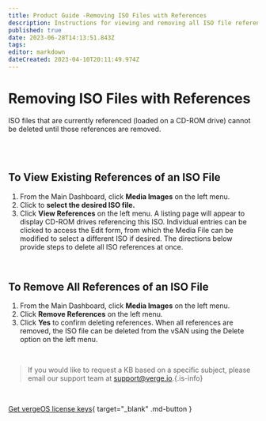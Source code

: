```yaml
---
title: Product Guide -Removing ISO Files with References
description: Instructions for viewing and removing all ISO file references. (Removing references is necessary before an ISO file can be deleted)
published: true
date: 2023-06-28T14:13:51.843Z
tags: 
editor: markdown
dateCreated: 2023-04-10T20:11:49.974Z
---
```


# Removing ISO Files with References

ISO files that are currently referenced (loaded on a CD-ROM drive) cannot be deleted until those references are removed.

<br>
<br>


## To View Existing References of an ISO File

1.  From the Main Dashboard, click **Media Images** on the left menu.
2.  Click to **select the desired ISO file.**
3.  Click **View References** on the left menu.
A listing page will appear to display CD-ROM drives referencing this ISO. Individual entries can be clicked to access the Edit form, from which the Media File can be modified to select a different ISO if desired. The directions below provide steps to delete all ISO references at once.

<br>

## To Remove All References of an ISO File

1.  From the Main Dashboard, click **Media Images** on the left menu.
2.  Click **Remove References** on the left menu.
3.  Click **Yes** to confirm deleting references.
When all references are removed, the ISO file can be deleted from the vSAN using the Delete option on the left menu.

<br>   

   > If you would like to request a KB based on a specific subject, please email our support team at <a href="mailto:support@verge.io?subject=KB Request" target="_blank" rel="noopener noreferrer">support@verge.io.</a>{.is-info}



<br>

[Get vergeOS license keys](https://www.verge.io/test-drive){ target="_blank" .md-button }